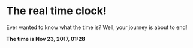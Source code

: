 # The real time clock!

Ever wanted to know what the time is? Well, your journey is about to end!

**The time is Nov 23, 2017, 01:28**